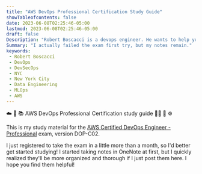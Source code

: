 ```yaml
---
title: "AWS DevOps Professional Certification Study Guide"
showTableofcontents: false
date: 2023-06-08T02:25:46-05:00
lastmod: 2023-06-08T02:25:46-05:00
draft: false
Description: "Robert Boscacci is a devops engineer. He wants to help you pass the aws devops professional certification by sharing his notes here." # Keep to 150-160 chars
Summary: "I actually failed the exam first try, but my notes remain."
keywords:
 - Robert Boscacci
 - DevOps
 - DevSecOps
 - NYC
 - New York City
 - Data Engineering
 - MLOps
 - AWS
---
```

☁️ 🚀 📚 AWS DevOps Professional Certification study guide 👨‍💻 🔧 ⚙️

This is my study material for the [AWS Certified DevOps Engineer - Professional](https://aws.amazon.com/certification/certified-devops-engineer-professional/) exam, version DOP-C02. 

I just registered to take the exam in a little more than a month, so I'd better get started studying! I started taking notes in OneNote at first, but I quickly realized they'll be more organized and thorough if I just post them here. I hope you find them helpful!